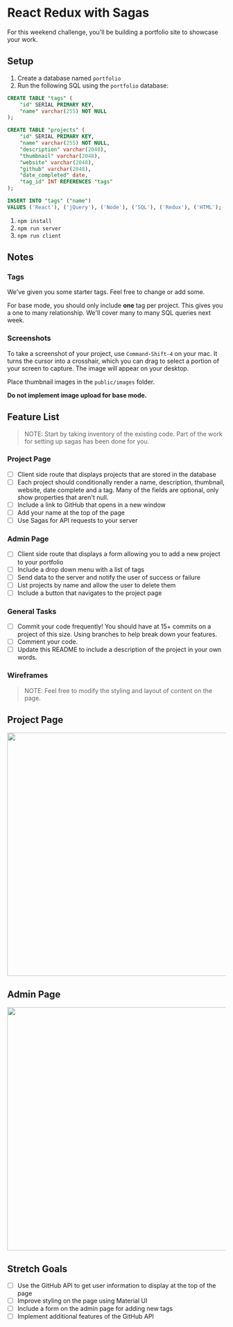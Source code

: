 # React Redux with Sagas

For this weekend challenge, you'll be building a portfolio site to showcase your work. 

## Setup

1. Create a database named `portfolio`
1. Run the following SQL using the `portfolio` database:

```SQL
CREATE TABLE "tags" (
    "id" SERIAL PRIMARY KEY,
    "name" varchar(255) NOT NULL
);

CREATE TABLE "projects" (
    "id" SERIAL PRIMARY KEY,
    "name" varchar(255) NOT NULL,
    "description" varchar(2048),
    "thumbnail" varchar(2048), 
    "website" varchar(2048),
    "github" varchar(2048),
    "date_completed" date,
    "tag_id" INT REFERENCES "tags"
);

INSERT INTO "tags" ("name") 
VALUES ('React'), ('jQuery'), ('Node'), ('SQL'), ('Redux'), ('HTML');
```

1. `npm install`
1. `npm run server`
1. `npm run client`

## Notes

### Tags

We've given you some starter tags. Feel free to change or add some.

For base mode, you should only include **one** tag per project. This gives you a one to many relationship. We'll cover many to many SQL queries next week. 

### Screenshots

To take a screenshot of your project, use `Command-Shift-4` on your mac. It turns the cursor into a crosshair, which you can drag to select a portion of your screen to capture. The image will appear on your desktop.

Place thumbnail images in the `public/images` folder. 

**Do not implement image upload for base mode.**


## Feature List

> NOTE: Start by taking inventory of the existing code. Part of the work for setting up sagas has been done for you.


### Project Page

- [ ] Client side route that displays projects that are stored in the database
- [ ] Each project should conditionally render a name, description, thumbnail, website, date complete and a tag. Many of the fields are optional, only show properties that aren't null.
- [ ] Include a link to GitHub that opens in a new window
- [ ] Add your name at the top of the page
- [ ] Use Sagas for API requests to your server

### Admin Page

- [ ] Client side route that displays a form allowing you to add a new project to your portfolio
- [ ] Include a drop down menu with a list of tags
- [ ] Send data to the server and notify the user of success or failure
- [ ] List projects by name and allow the user to delete them
- [ ] Include a button that navigates to the project page

### General Tasks

- [ ] Commit your code frequently! You should have at 15+ commits on a project of this size. Using branches to help break down your features.
- [ ] Comment your code.
- [ ] Update this README to include a description of the project in your own words.

### Wireframes

> NOTE: Feel free to modify the styling and layout of content on the page. 

## Project Page

<img src="https://github.com/PrimeAcademy/weekend-6-portfolio/raw/master/wireframes/project_page.png" width="560">


## Admin Page

<img src="https://github.com/PrimeAcademy/weekend-6-portfolio/raw/master/wireframes/admin_page.png" width="560">

## Stretch Goals

- [ ] Use the GitHub API to get user information to display at the top of the page
- [ ] Improve styling on the page using Material UI
- [ ] Include a form on the admin page for adding new tags
- [ ] Implement additional features of the GitHub API
